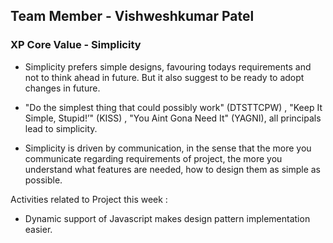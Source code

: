 ## Team Member - Vishweshkumar Patel

### XP Core Value - Simplicity

* Simplicity prefers simple designs, favouring todays requirements and not to think ahead in future. But it also suggest to be ready to adopt changes in future.  

* "Do the simplest thing that could possibly work" (DTSTTCPW) , "Keep It Simple, Stupid!’" (KISS) , "You Aint Gona Need It" (YAGNI), all principals lead to simplicity.

* Simplicity is driven by communication, in the sense that the more you communicate regarding requirements of project, the more you understand what features are needed, how to design them as simple as possible.

Activities related to Project this week :

* Dynamic support of Javascript makes design pattern implementation easier.


